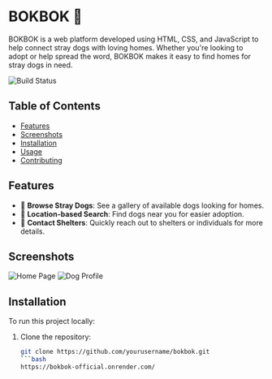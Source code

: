 # BOKBOK 🐾

BOKBOK is a web platform developed using HTML, CSS, and JavaScript to help connect stray dogs with loving homes. Whether you're looking to adopt or help spread the word, BOKBOK makes it easy to find homes for stray dogs in need.

![Build Status](https://img.shields.io/badge/build-Complete-brightgreen)

## Table of Contents
- [Features](#features)
- [Screenshots](#screenshots)
- [Installation](#installation)
- [Usage](#usage)
- [Contributing](#contributing)

## Features
- 🐶 **Browse Stray Dogs**: See a gallery of available dogs looking for homes.
- 📍 **Location-based Search**: Find dogs near you for easier adoption.
- 💬 **Contact Shelters**: Quickly reach out to shelters or individuals for more details.

## Screenshots
![Home Page](https://your-url-to-screenshot.com/homepage.png)
![Dog Profile](https://your-url-to-screenshot.com/dog-profile.png)

## Installation
To run this project locally:

1. Clone the repository:
   ```bash
   git clone https://github.com/yourusername/bokbok.git
   ```bash
   https://bokbok-official.onrender.com/
